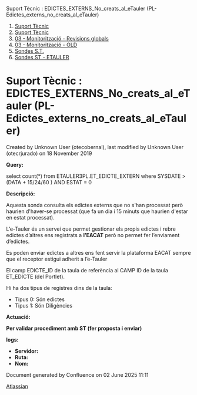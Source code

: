 Suport Tècnic : EDICTES\_EXTERNS\_No\_creats\_al\_eTauler (PL-Edictes\_externs\_no\_creats\_al\_eTauler)  

1.  [Suport Tècnic](index.html)
2.  [Suport Tècnic](13893782.html)
3.  [03 - Monitorització - Revisions globals](26313327.html)
4.  [03 - Monitorització - OLD](128647245.html)
5.  [Sondes S.T.](Sondes-S.T._30869120.html)
6.  [Sondes ST - ETAULER](Sondes-ST---ETAULER_28705319.html)

Suport Tècnic : EDICTES\_EXTERNS\_No\_creats\_al\_eTauler (PL-Edictes\_externs\_no\_creats\_al\_eTauler)
========================================================================================================

Created by Unknown User (otecobernal), last modified by Unknown User (otecrjurado) on 18 November 2019

**Query:**

select count(\*) from ETAULER3PL.ET\_EDICTE\_EXTERN where SYSDATE > (DATA + 15/24/60 ) AND ESTAT = 0

**Descripció:** 

Aquesta sonda consulta els edictes externs que no s'han processat però haurien d'haver-se processat (que fa un dia i 15 minuts que haurien d'estar en estat processat).

L’e-Tauler és un servei que permet gestionar els propis edictes i rebre edictes d’altres ens registrats a **l’EACAT** però no permet fer l’enviament d’edictes.

Es poden enviar edictes a altres ens fent servir la plataforma EACAT sempre que el receptor estigui adherit a l’e-Tauler

  
El camp EDICTE\_ID de la taula de referència al CAMP ID de la taula ET\_EDICTE (del Portlet).

Hi ha dos tipus de registres dins de la taula:

*   Tipus 0: Són edictes
*   Tipus 1: Són Diligències

  

**Actuació:** 

**Per validar procediment amb ST (fer proposta i enviar)**

**logs:** 

*   **Servidor:**
*   **Ruta:**
*   **Nom:**  

Document generated by Confluence on 02 June 2025 11:11

[Atlassian](http://www.atlassian.com/)